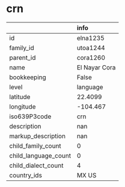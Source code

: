 # crn
|                      | info          |
|:---------------------|:--------------|
| id                   | elna1235      |
| family_id            | utoa1244      |
| parent_id            | cora1260      |
| name                 | El Nayar Cora |
| bookkeeping          | False         |
| level                | language      |
| latitude             | 22.4099       |
| longitude            | -104.467      |
| iso639P3code         | crn           |
| description          | nan           |
| markup_description   | nan           |
| child_family_count   | 0             |
| child_language_count | 0             |
| child_dialect_count  | 4             |
| country_ids          | MX US         |